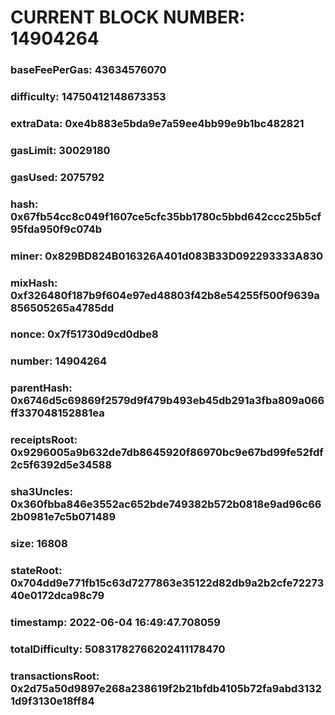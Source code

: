 # CURRENT BLOCK NUMBER: 14904264

### baseFeePerGas: 43634576070
### difficulty: 14750412148673353
### extraData: 0xe4b883e5bda9e7a59ee4bb99e9b1bc482821
### gasLimit: 30029180
### gasUsed: 2075792
### hash: 0x67fb54cc8c049f1607ce5cfc35bb1780c5bbd642ccc25b5cf95fda950f9c074b
### miner: 0x829BD824B016326A401d083B33D092293333A830
### mixHash: 0xf326480f187b9f604e97ed48803f42b8e54255f500f9639a856505265a4785dd
### nonce: 0x7f51730d9cd0dbe8
### number: 14904264
### parentHash: 0x6746d5c69869f2579d9f479b493eb45db291a3fba809a066ff337048152881ea
### receiptsRoot: 0x9296005a9b632de7db8645920f86970bc9e67bd99fe52fdf2c5f6392d5e34588
### sha3Uncles: 0x360fbba846e3552ac652bde749382b572b0818e9ad96c662b0981e7c5b071489
### size: 16808
### stateRoot: 0x704dd9e771fb15c63d7277863e35122d82db9a2b2cfe7227340e0172dca98c79
### timestamp: 2022-06-04 16:49:47.708059
### totalDifficulty: 50831782766202411178470
### transactionsRoot: 0x2d75a50d9897e268a238619f2b21bfdb4105b72fa9abd31321d9f3130e18ff84
